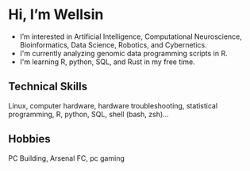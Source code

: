 #  Hi, I’m Wellsin
-  I’m interested in Artificial Intelligence, Computational Neuroscience, Bioinformatics, Data Science, Robotics, and Cybernetics.
-  I'm currently analyzing genomic data programming scripts in R.
-  I'm learning R, python, SQL, and Rust in my free time.

## Technical Skills
Linux, computer hardware, hardware troubleshooting, statistical programming, R, python, SQL, shell (bash, zsh)...
## Hobbies
PC Building, Arsenal FC, pc gaming
<!---
wellsG/wellsG is a ✨ special ✨ repository because its `README.md` (this file) appears on your GitHub profile.
You can click the Preview link to take a look at your changes.
--->
